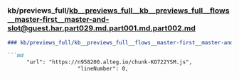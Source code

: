 ### kb/previews_full/kb__previews_full__kb__previews_full__flows__master-first__master-and-slot@guest.har.part029.md.part001.md.part002.md

```md
### kb/previews_full/kb__previews_full__flows__master-first__master-and-slot@guest.har.part029.md.part001.md (part 002)

```md
      "url": "https://n958200.alteg.io/chunk-KO722YSM.js",
                      "lineNumber": 0,
```

```

```
